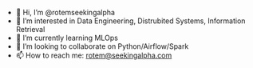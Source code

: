 - 👋 Hi, I’m @rotemseekingalpha
- 👀 I’m interested in Data Engineering, Distrubited Systems, Information Retrieval
- 🌱 I’m currently learning MLOps
- 💞️ I’m looking to collaborate on Python/Airflow/Spark
- 📫 How to reach me: rotem@seekingalpha.com

<!---
rotemseekingalpha/rotemseekingalpha is a ✨ special ✨ repository because its `README.md` (this file) appears on your GitHub profile.
You can click the Preview link to take a look at your changes.
--->
